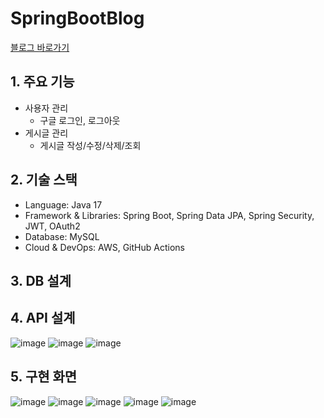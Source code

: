 # SpringBootBlog

<a href="http://springboot-blog-env.eba-upn4r5dq.ap-northeast-2.elasticbeanstalk.com/login" target="_blank">블로그 바로가기</a>

## 1. 주요 기능
 - 사용자 관리
    - 구글 로그인, 로그아웃
 - 게시글 관리
    - 게시글 작성/수정/삭제/조회

## 2. 기술 스택
 - Language: Java 17
 - Framework & Libraries: Spring Boot, Spring Data JPA, Spring Security, JWT, OAuth2
 - Database: MySQL
 - Cloud & DevOps: AWS, GitHub Actions

## 3. DB 설계



## 4. API 설계

![image](https://github.com/user-attachments/assets/ce900d67-addf-4e63-aeab-f67fe7a6bced)
![image](https://github.com/user-attachments/assets/02cb54ff-fd94-4c1a-a77e-9ba9b0391cd1)
![image](https://github.com/user-attachments/assets/89492375-147f-48d4-9803-6fda45d0d180)

## 5. 구현 화면

![image](https://github.com/user-attachments/assets/3a71c4b8-b029-4ce4-b03d-84ad1aa77a99)
![image](https://github.com/user-attachments/assets/7e789d96-6d9f-456e-be70-0530a2bf70b6)
![image](https://github.com/user-attachments/assets/0a73c314-8dcc-41d3-b39c-562a18d1955e)
![image](https://github.com/user-attachments/assets/86991f04-c192-4986-a994-447039033813)
![image](https://github.com/user-attachments/assets/b3c5c761-25c5-4052-9d8b-3753903ba7c7)
